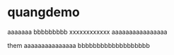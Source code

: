 # quangdemo
aaaaaaa
bbbbbbbbb
xxxxxxxxxxxx
aaaaaaaaaaaaaaaa


them
aaaaaaaaaaaaaaa
bbbbbbbbbbbbbbbbbbb
